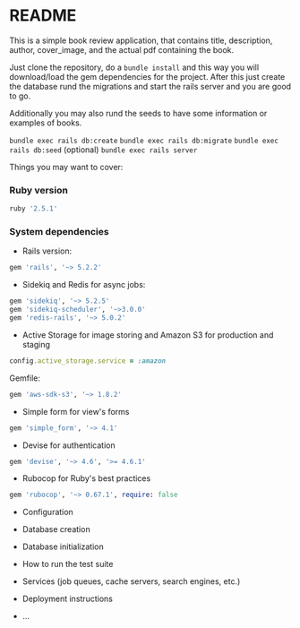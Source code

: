 # README

This is a simple book review application, that contains title, description, author, cover_image, and the actual pdf 
containing the book.

Just clone the repository, do a `bundle install` and this way you will download/load the gem dependencies for the project.
After this just create the database rund the migrations and start the rails server and you are good to go. 

Additionally you may also rund the seeds to have some information or examples of books.

`bundle exec rails db:create`
`bundle exec rails db:migrate`
`bundle exec rails db:seed` (optional)
`bundle exec rails server`

Things you may want to cover:

### Ruby version

```ruby
ruby '2.5.1'
```

### System dependencies

* Rails version:

```ruby
gem 'rails', '~> 5.2.2'
```

* Sidekiq and Redis for async jobs:

```ruby
gem 'sidekiq', '~> 5.2.5'
gem 'sidekiq-scheduler', '~>3.0.0'
gem 'redis-rails', '~> 5.0.2'
```

* Active Storage for image storing and Amazon S3 for production and staging
```ruby
config.active_storage.service = :amazon
```
Gemfile:

```ruby
gem 'aws-sdk-s3', '~> 1.8.2'
```

* Simple form for view's forms

```ruby
gem 'simple_form', '~> 4.1'
```

* Devise for authentication
```ruby
gem 'devise', '~> 4.6', '>= 4.6.1'
```

* Rubocop for Ruby's best practices

```ruby
gem 'rubocop', '~> 0.67.1', require: false
```



* Configuration

* Database creation

* Database initialization

* How to run the test suite

* Services (job queues, cache servers, search engines, etc.)

* Deployment instructions

* ...
